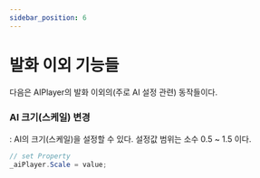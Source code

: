 ```yaml
---
sidebar_position: 6
---
```


# 발화 이외 기능들

다음은 AIPlayer의 발화 이외의(주로 AI 설정 관련) 동작들이다.

### AI 크기(스케일) 변경

: AI의 크기(스케일)을 설정할 수 있다. 설정값 범위는 소수 0.5 ~ 1.5 이다.

```csharp
// set Property
_aiPlayer.Scale = value;
```

